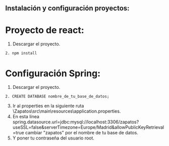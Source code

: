 ## Instalación y configuración proyectos:
# Proyecto de react:
1. Descargar el proyecto.
 ```
 2. npm install 
 ```
 # Configuración Spring:
1. Descargar el proyecto.
 ```
2. CREATE DATABASE nombre_de_tu_base_de_datos;
 ```
3. Ir al properties en la siguiente ruta \Zapatos\src\main\resources\application.properties.
4. En esta línea spring.datasource.url=jdbc:mysql://localhost:3306/zapatos?useSSL=false&serverTimezone=Europe/Madrid&allowPublicKeyRetrieval=true cambiar "zapatos" por el nombre de tu base de datos.
5. Y poner tu contraseña del usuario root.
